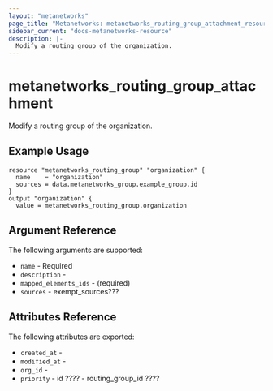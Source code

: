 ```yaml
---
layout: "metanetworks"
page_title: "Metanetworks: metanetworks_routing_group_attachment_resource"
sidebar_current: "docs-metanetworks-resource"
description: |-
  Modify a routing group of the organization.
---
```


# metanetworks_routing_group_attachment

Modify a routing group of the organization.

## Example Usage

```hcl
resource "metanetworks_routing_group" "organization" {
  name    = "organization"
  sources = data.metanetworks_group.example_group.id
}
output "organization" {
  value = metanetworks_routing_group.organization
```

## Argument Reference

The following arguments are supported:

* `name` - Required
* `description` - 
* `mapped_elements_ids` - (required)
* `sources` - 
exempt_sources???

## Attributes Reference

The following attributes are exported:

* `created_at` - 
* `modified_at` - 
* `org_id` - 
* `priority` -
id ???? - routing_group_id ????